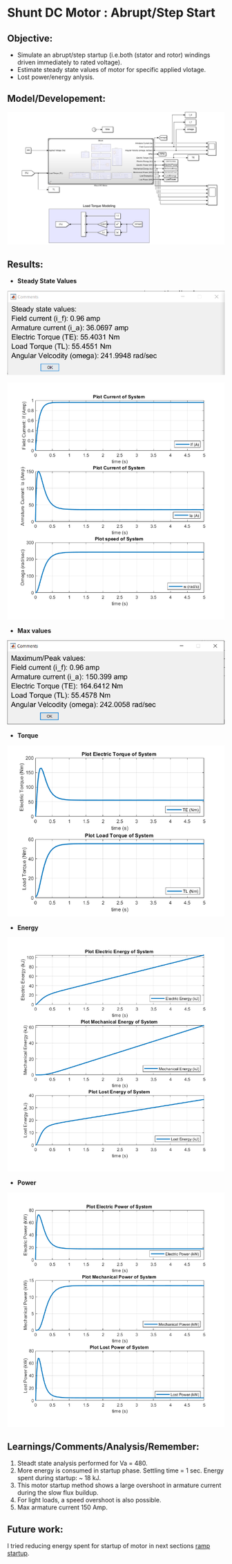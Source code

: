 # Shunt DC Motor : Abrupt/Step Start

## Objective: 

* Simulate an abrupt/step startup (i.e.both (stator and rotor) windings driven immediately to rated voltage).
* Estimate steady state values of motor for specific applied vlotage.
* Lost power/energy anlysis.

## Model/Developement:

![Screenshot](01_SimulinkModel.PNG)

## Results:

* **Steady State Values**

![Screenshot](02_SS_Comment.PNG)

![Screenshot](04_Figure1.png)

* **Max values**

![Screenshot](03_Max_Comment.PNG)

* **Torque**

![Screenshot](05_Figure2.png)

* **Energy**

![Screenshot](06_Figure3.png)

* **Power**

![Screenshot](07_Figure4.png)

## Learnings/Comments/Analysis/Remember:
1. Steadt state analysis performed for Va = 480.
2. More energy is consumed in startup phase. Settling time = 1 sec. Energy spent during startup: ~ 18 kJ.
3. This motor startup method shows a large overshoot in armature current during the slow flux buildup.
4. For light loads, a speed overshoot is also possible.
5. Max armature current 150 Amp.

## Future work:
I tried reducing energy spent for startup of motor in next sections [ramp startup](https://github.com/VishalDevnale/ControlSystem/tree/master/ElectricMachines/DC_Motors/02_ShuntDCMotor/02_RampStart).
